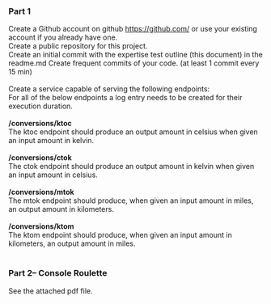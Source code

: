 ### Part 1

Create a Github account on github https://github.com/ or use your existing account if you already have one.<br/> Create
a public repository for this project.
<br/>Create an initial commit with the expertise test outline (this document) in the readme.md Create frequent commits
of your code. (at least 1 commit every 15 min)<br/><br/>
Create a service capable of serving the following endpoints:<br/>
For all of the below endpoints a log entry needs to be created for their execution duration.
<br/><br/>
**/conversions/ktoc**<br/>
The ktoc endpoint should produce an output amount in celsius when given an input amount in kelvin.<br/><br/>
**/conversions/ctok**<br/>
The ctok endpoint should produce an output amount in kelvin when given an input amount in celsius.<br/><br/>
**/conversions/mtok**<br/>
The mtok endpoint should produce, when given an input amount in miles, an output amount in kilometers.<br/><br/>
**/conversions/ktom**<br/>
The ktom endpoint should produce, when given an input amount in kilometers, an output amount in miles.<br/><br/>

### Part 2– Console Roulette

See the attached pdf file.
